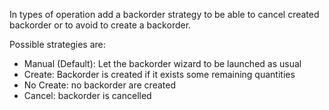 In types of operation add a backorder strategy to be able to cancel
created backorder or to avoid to create a backorder.

Possible strategies are:

- Manual (Default): Let the backorder wizard to be launched as usual
- Create: Backorder is created if it exists some remaining quantities
- No Create: no backorder are created
- Cancel: backorder is cancelled
